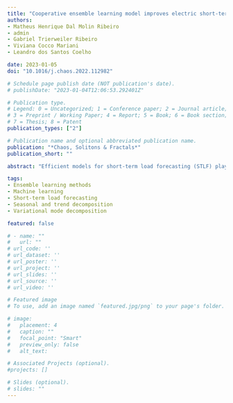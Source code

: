 ```yaml
---
title: "Cooperative ensemble learning model improves electric short-term load forecasting"
authors:
- Matheus Henrique Dal Molin Ribeiro
- admin
- Gabriel Trierweiler Ribeiro
- Viviana Cocco Mariani
- Leandro dos Santos Coelho

date: 2023-01-05
doi: "10.1016/j.chaos.2022.112982"

# Schedule page publish date (NOT publication's date).
# publishDate: "2023-01-04T12:06:53.292401Z"

# Publication type.
# Legend: 0 = Uncategorized; 1 = Conference paper; 2 = Journal article;
# 3 = Preprint / Working Paper; 4 = Report; 5 = Book; 6 = Book section;
# 7 = Thesis; 8 = Patent
publication_types: ["2"]

# Publication name and optional abbreviated publication name.
publication: "*Chaos, Solitons & Fractals*"
publication_short: ""

abstract: "Efficient models for short-term load forecasting (STLF) plays a crucial role in establishing the companies’ energetic planning due to their importance in electric power distribution and generation systems. An ensemble learning model based on dual decomposition approach, which combines two signals decomposition techniques, machine learning models and hyperparameters optimization based on metaheuristics, is applied to electric STLF. The seasonal and trend decomposition using locally-weighted regression (STL) decompose the time series into seasonal, trend, and residual components. Moreover, Variational Mode Decomposition (VMD) is applied to decompose the STL residual into different frequencies. Also, seasonal Naïve is adopted to handle the seasonal patterns. Moreover, due to the nonlinearities of the remaining components, an eXtreme gradient boosting model with hyperparameters tuned by a coyote optimization algorithm, extreme learning machines, ridge regression, and support vector regression models are employed to handle the STL trend and VMD components. The datasets from five regions and four seasons of the year for the Australian energy market operator are used to test the effectiveness of the proposed model for STLF with a multi-step-ahead horizon (12-hours-ahead and 24-hours-ahead). The performance analysis is based on the mean absolute error, symmetric mean absolute percentage error (sMAPE), overall weighted average, and Diebold–Mariano statistical test. The results of the study were divided into four comparative experiments: comparisons with (i) single decomposed models, (i) dual decomposed models, (iii) non-decomposed models, and (iv) state-of-art models. Regarding the sMAPE performance criterion, the proposed models achieved errors between 0.75%–3.18% and 1.56%–7.72% for STLF 12 and 24-hours-ahead. In the comparative scenarios, the proposed model improved the forecasting results up to 99% regarding compared models in terms of overall weighted average. Lastly, the proposed cooperative ensemble learning model outperformed 71.25% of the state-of-art models regarding forecasting error reduction in terms of sMAPE. From a broader perspective, the proposed cooperative ensemble learning model showed to be an efficient tool based of forecasting erros reduction for STLF due to its capability to improve forecasting accuracy and achieve reliable forecasting results compared with observed ones."

tags:
- Ensemble learning methods
- Machine learning
- Short-term load forecasting
- Seasonal and trend decomposition
- Variational mode decomposition

featured: false

# - name: ""
#   url: ""
# url_code: ''
# url_dataset: ''
# url_poster: ''
# url_project: ''
# url_slides: ''
# url_source: ''
# url_video: ''

# Featured image
# To use, add an image named `featured.jpg/png` to your page's folder.

# image:
#   placement: 4
#   caption: ""
#   focal_point: "Smart"
#   preview_only: false
#   alt_text: 

# Associated Projects (optional).
#projects: []

# Slides (optional).
# slides: ""
---
```

